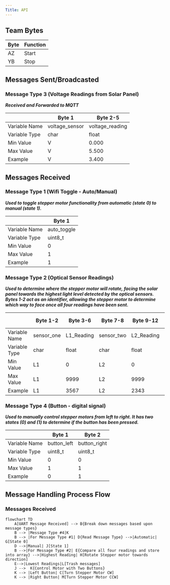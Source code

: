 ```yaml
---
Title: API
---
```

## Team Bytes
| Byte | Function |
|----|-------|
| AZ | Start |
| YB | Stop  |


## Messages Sent/Broadcasted
### Message Type 3 (Voltage Readings from Solar Panel)

<b><i>Received and Forwarded to MQTT</i></b>

|               | Byte 1         | Byte 2-5        |
|---------------|----------------|-----------------|
| Variable Name | voltage_sensor | voltage_reading |
| Variable Type | char           | float           |
| Min Value     | V              | 0.000           |
| Max Value     | V              | 5.500           |
| Example       | V              | 3.400           |

## Messages Received
### Message Type 1 (Wifi Toggle - Auto/Manual)

<b><i>Used to toggle stepper motor functionality from automatic (state 0) to manual (state 1).</i></b>

|               | Byte 1      |  
|---------------|-------------|
| Variable Name | auto_toggle |   
| Variable Type | uint8_t     |   
| Min Value     | 0           |   
| Max Value     | 1           |   
| Example       | 1           |   

### Message Type 2 (Optical Sensor Readings)

<b><i>Used to determine where the stepper motor will rotate, facing the solar panel towards the highest light level detected by the optical sensors. Bytes 1-2 act as an identifier, allowing the stepper motor to determine which way to face once all four readings have been sent.</i></b>

|               | Byte 1-2   | Byte 3-6   | Byte 7-8   | Byte 9-12  | Byte 13-14   | Byte 15-18 | Byte 19-20  | Byte 21-24 |
|---------------|------------|------------|------------|------------|--------------|------------|-------------|------------|
| Variable Name | sensor_one | L1_Reading | sensor_two | L2_Reading | sensor_three | L3_Reading | sensor_four | L4_Reading |
| Variable Type | char       | float      | char       | float      | char         | float      | char        | float      |
| Min Value     | L1         | 0          | L2         | 0          | L3           | 0          | L4          | 0          |
| Max Value     | L1         | 9999       | L2         | 9999       | L3           | 9999       | L4          | 9999       |
| Example       | L1         | 3567       | L2         | 2343       | L3           | 1232       | L4          | 2142       |

### Message Type 4 (Button - digital signal)

<b><i>Used to manually control stepper motors from left to right. It has two states (0) and (1) to determine if the button has been pressed.</i></b>

|               | Byte 1      | Byte 2       |
|---------------|-------------|--------------|
| Variable Name | button_left | button_right |
| Variable Type | uint8_t     | uint8_t      |
| Min Value     | 0           | 0            |
| Max Value     | 1           | 1            |
| Example       | 0           | 1            |

## Message Handling Process Flow
### Messages Received

```mermaid
flowchart TD
    A[UART Message Received] --> B{Break down messages based upon message types}
    B --> |Message Type #4|K
    B --> |For Message Type #1| D{Read Message Type} -->|Automatic| G[State 0] 
    D -->|Manual| J[State 1]
    B -->|For Message Type #2| E{Compare all four readings and store into array} -->|Highest Reading| H[Rotate Stepper motor towards direction]
    E-->|Lowest Readings|L[Trash messages]
    J -->  K{Control Motor with Two Buttons}
    K --> |Left Button| C[Turn Stepper Motor CW]
    K --> |Right Button| M[Turn Stepper Motor CCW]
```
